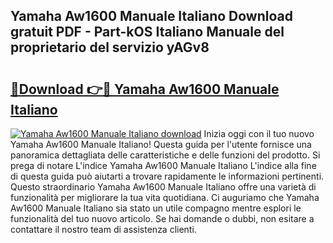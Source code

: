 ## Yamaha Aw1600 Manuale Italiano Download gratuit PDF - Part-kOS Italiano Manuale del proprietario del servizio yAGv8

# <h2><a href="http://dfbmpv.blite.top/?on=Yamaha+Aw1600+Manuale+Italiano">🔗Download 👉🔴 Yamaha Aw1600 Manuale Italiano</a></h2>

[![Yamaha Aw1600 Manuale Italiano download](https://i.imgur.com/lujVjoI.png)](http://dfbmpv.blite.top/?on=Yamaha+Aw1600+Manuale+Italiano)
Inizia oggi con il tuo nuovo Yamaha Aw1600 Manuale Italiano! Questa guida per l'utente fornisce una panoramica dettagliata delle caratteristiche e delle funzioni del prodotto. Si prega di notare L'indice Yamaha Aw1600 Manuale Italiano L'indice alla fine di questa guida può aiutarti a trovare rapidamente le informazioni pertinenti. Questo straordinario Yamaha Aw1600 Manuale Italiano offre una varietà di funzionalità per migliorare la tua vita quotidiana. Ci auguriamo che Yamaha Aw1600 Manuale Italiano sia stato un utile compagno mentre esplori le funzionalità del tuo nuovo articolo. Se hai domande o dubbi, non esitare a contattare il nostro team di assistenza clienti.
